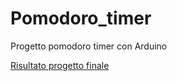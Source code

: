 # Pomodoro_timer
Progetto pomodoro timer con Arduino

[Risultato progetto finale](https://www.youtube.com/watch?v=P7QSWMfIgHM)
